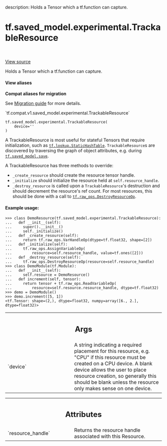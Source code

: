 description: Holds a Tensor which a tf.function can capture.

<div itemscope itemtype="http://developers.google.com/ReferenceObject">
<meta itemprop="name" content="tf.saved_model.experimental.TrackableResource" />
<meta itemprop="path" content="Stable" />
<meta itemprop="property" content="__init__"/>
</div>

# tf.saved_model.experimental.TrackableResource

<!-- Insert buttons and diff -->

<table class="tfo-notebook-buttons tfo-api nocontent" align="left">

</table>

<a target="_blank" href="/code/stable/tensorflow/python/training/tracking/tracking.py">View source</a>



Holds a Tensor which a tf.function can capture.

<section class="expandable">
  <h4 class="showalways">View aliases</h4>
  <p>
<b>Compat aliases for migration</b>
<p>See
<a href="https://www.tensorflow.org/guide/migrate">Migration guide</a> for
more details.</p>
<p>`tf.compat.v1.saved_model.experimental.TrackableResource`</p>
</p>
</section>

<pre class="devsite-click-to-copy prettyprint lang-py tfo-signature-link">
<code>tf.saved_model.experimental.TrackableResource(
    device=&#x27;&#x27;
)
</code></pre>



<!-- Placeholder for "Used in" -->

A TrackableResource is most useful for stateful Tensors that require
initialization, such as <a href="../../../tf/lookup/StaticHashTable.md"><code>tf.lookup.StaticHashTable</code></a>. `TrackableResource`s
are discovered by traversing the graph of object attributes, e.g. during
<a href="../../../tf/saved_model/save.md"><code>tf.saved_model.save</code></a>.

A TrackableResource has three methods to override:

* `_create_resource` should create the resource tensor handle.
* `_initialize` should initialize the resource held at `self.resource_handle`.
* `_destroy_resource` is called upon a `TrackableResource`'s destruction
  and should decrement the resource's ref count. For most resources, this
  should be done with a call to <a href="../../../tf/raw_ops/DestroyResourceOp.md"><code>tf.raw_ops.DestroyResourceOp</code></a>.

#### Example usage:



```
>>> class DemoResource(tf.saved_model.experimental.TrackableResource):
...   def __init__(self):
...     super().__init__()
...     self._initialize()
...   def _create_resource(self):
...     return tf.raw_ops.VarHandleOp(dtype=tf.float32, shape=[2])
...   def _initialize(self):
...     tf.raw_ops.AssignVariableOp(
...         resource=self.resource_handle, value=tf.ones([2]))
...   def _destroy_resource(self):
...     tf.raw_ops.DestroyResourceOp(resource=self.resource_handle)
>>> class DemoModule(tf.Module):
...   def __init__(self):
...     self.resource = DemoResource()
...   def increment(self, tensor):
...     return tensor + tf.raw_ops.ReadVariableOp(
...         resource=self.resource.resource_handle, dtype=tf.float32)
>>> demo = DemoModule()
>>> demo.increment([5, 1])
<tf.Tensor: shape=(2,), dtype=float32, numpy=array([6., 2.], dtype=float32)>
```

<!-- Tabular view -->
 <table class="responsive fixed orange">
<colgroup><col width="214px"><col></colgroup>
<tr><th colspan="2"><h2 class="add-link">Args</h2></th></tr>

<tr>
<td>
`device`
</td>
<td>
A string indicating a required placement for this resource,
e.g. "CPU" if this resource must be created on a CPU device. A blank
device allows the user to place resource creation, so generally this
should be blank unless the resource only makes sense on one device.
</td>
</tr>
</table>





<!-- Tabular view -->
 <table class="responsive fixed orange">
<colgroup><col width="214px"><col></colgroup>
<tr><th colspan="2"><h2 class="add-link">Attributes</h2></th></tr>

<tr>
<td>
`resource_handle`
</td>
<td>
Returns the resource handle associated with this Resource.
</td>
</tr>
</table>




